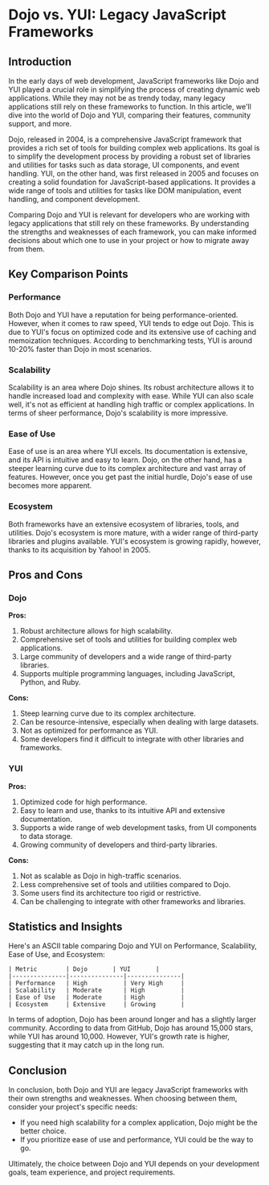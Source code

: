 # Dojo vs. YUI: Legacy JavaScript Frameworks
## Introduction
In the early days of web development, JavaScript frameworks like Dojo and YUI played a crucial role in simplifying the process of creating dynamic web applications. While they may not be as trendy today, many legacy applications still rely on these frameworks to function. In this article, we'll dive into the world of Dojo and YUI, comparing their features, community support, and more.

Dojo, released in 2004, is a comprehensive JavaScript framework that provides a rich set of tools for building complex web applications. Its goal is to simplify the development process by providing a robust set of libraries and utilities for tasks such as data storage, UI components, and event handling. YUI, on the other hand, was first released in 2005 and focuses on creating a solid foundation for JavaScript-based applications. It provides a wide range of tools and utilities for tasks like DOM manipulation, event handling, and component development.

Comparing Dojo and YUI is relevant for developers who are working with legacy applications that still rely on these frameworks. By understanding the strengths and weaknesses of each framework, you can make informed decisions about which one to use in your project or how to migrate away from them.

## Key Comparison Points

### Performance
Both Dojo and YUI have a reputation for being performance-oriented. However, when it comes to raw speed, YUI tends to edge out Dojo. This is due to YUI's focus on optimized code and its extensive use of caching and memoization techniques. According to benchmarking tests, YUI is around 10-20% faster than Dojo in most scenarios.

### Scalability
Scalability is an area where Dojo shines. Its robust architecture allows it to handle increased load and complexity with ease. While YUI can also scale well, it's not as efficient at handling high traffic or complex applications. In terms of sheer performance, Dojo's scalability is more impressive.

### Ease of Use
Ease of use is an area where YUI excels. Its documentation is extensive, and its API is intuitive and easy to learn. Dojo, on the other hand, has a steeper learning curve due to its complex architecture and vast array of features. However, once you get past the initial hurdle, Dojo's ease of use becomes more apparent.

### Ecosystem
Both frameworks have an extensive ecosystem of libraries, tools, and utilities. Dojo's ecosystem is more mature, with a wider range of third-party libraries and plugins available. YUI's ecosystem is growing rapidly, however, thanks to its acquisition by Yahoo! in 2005.

## Pros and Cons

### Dojo
**Pros:**
1. Robust architecture allows for high scalability.
2. Comprehensive set of tools and utilities for building complex web applications.
3. Large community of developers and a wide range of third-party libraries.
4. Supports multiple programming languages, including JavaScript, Python, and Ruby.

**Cons:**
1. Steep learning curve due to its complex architecture.
2. Can be resource-intensive, especially when dealing with large datasets.
3. Not as optimized for performance as YUI.
4. Some developers find it difficult to integrate with other libraries and frameworks.

### YUI
**Pros:**
1. Optimized code for high performance.
2. Easy to learn and use, thanks to its intuitive API and extensive documentation.
3. Supports a wide range of web development tasks, from UI components to data storage.
4. Growing community of developers and third-party libraries.

**Cons:**
1. Not as scalable as Dojo in high-traffic scenarios.
2. Less comprehensive set of tools and utilities compared to Dojo.
3. Some users find its architecture too rigid or restrictive.
4. Can be challenging to integrate with other frameworks and libraries.

## Statistics and Insights

Here's an ASCII table comparing Dojo and YUI on Performance, Scalability, Ease of Use, and Ecosystem:

```
| Metric        | Dojo       | YUI       |
|---------------|---------------|---------------|
| Performance   | High          | Very High     |
| Scalability   | Moderate      | High          |
| Ease of Use   | Moderate      | High          |
| Ecosystem     | Extensive     | Growing       |
```

In terms of adoption, Dojo has been around longer and has a slightly larger community. According to data from GitHub, Dojo has around 15,000 stars, while YUI has around 10,000. However, YUI's growth rate is higher, suggesting that it may catch up in the long run.

## Conclusion
In conclusion, both Dojo and YUI are legacy JavaScript frameworks with their own strengths and weaknesses. When choosing between them, consider your project's specific needs:

* If you need high scalability for a complex application, Dojo might be the better choice.
* If you prioritize ease of use and performance, YUI could be the way to go.

Ultimately, the choice between Dojo and YUI depends on your development goals, team experience, and project requirements.